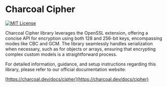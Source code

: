 # Charcoal Cipher

[![MIT License](https://img.shields.io/badge/license-MIT-green.svg)](LICENSE)

Charcoal Cipher library leverages the OpenSSL extension, offering a concise API for encryption using both 128 and
256-bit keys, encompassing modes like CBC and GCM. The library seamlessly handles serialization when necessary, such as
for objects or arrays, ensuring that encrypting complex custom models is a straightforward process.

For detailed information, guidance, and setup instructions regarding this library, please refer to our official
documentation website:

[https://charcoal.dev/docs/cipher](https://charcoal.dev/docs/cipher)
